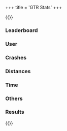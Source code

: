 +++
title = 'GTR Stats'
+++

{{<rawhtml>}}
<script src='https://code.jquery.com/jquery-3.6.0.min.js'></script>
<script src="https://cdnjs.cloudflare.com/ajax/libs/three.js/0.159.0/three.min.js" integrity="sha512-OviGQIoFPxWNbGybQNprasilCxjtXNGCjnaZQvDeCT0lSPwJXd5TC3usI/jsWepKW9lZLZ1ob1q/Vy4MnlTt7g==" crossorigin="anonymous" referrerpolicy="no-referrer"></script>
<link rel="stylesheet" href="https://cdnjs.cloudflare.com/ajax/libs/font-awesome/6.5.1/css/all.min.css">

<style>
    button{
        color: black !important;
        width: 10%;
    }
</style>
<script src='/toolkist_stats.js'></script>

<h3>Leaderboard</h3>
<div id='button_leaderboard'></div>
<h3>User</h3>
<div id='selection_user'></div>
<h3>Crashes</h3>
<div id='buttons_crash'></div>
<h3>Distances</h3>
<div id='buttons_distance'></div>
<h3>Time</h3>
<div id='buttons_time'></div>
<h3>Others</h3>
<div id='buttons_others'></div>
<h3>Results</h3>
<div id='results'></div>

<script>
    function DataLoaded()
    {
        console.log(toolkist_stats.processedData);
        // Create buttons for each stat
        Object.keys(toolkist_stats.processedData[0]).forEach(function(property) {

            if (property.includes('distance')) 
            {
                $('#buttons_distance').append('<button onclick="toolkist_stats.displaySortedData(\'' + property + '\')">' + property + '</button>');
            } 
            else if (property.includes('time') && !property.includes('times')) 
            {
                $('#buttons_time').append('<button onclick="toolkist_stats.displaySortedData(\'' + property + '\')">' + property + '</button>');
            } 
            else if (property.includes('crash')) 
            {
                $('#buttons_crash').append('<button onclick="toolkist_stats.displaySortedData(\'' + property + '\')">' + property + '</button>');
            }
            else
            {
                $('#buttons_others').append('<button onclick="toolkist_stats.displaySortedData(\'' + property + '\')">' + property + '</button>');
            }
        });

        $('#button_leaderboard').append('<button onclick="toolkist_stats.displayHighestScores()">Leaderboard</button>');

        toolkist_stats.createPlayerSelectionList('selection_user');
    }

    toolkist_stats.RetreiveData(DataLoaded);

</script>
{{</rawhtml>}}